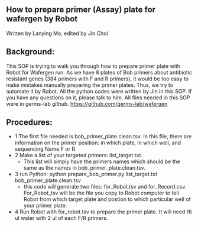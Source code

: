 ## How to prepare primer (Assay) plate for wafergen by Robot
Written by Lanying Ma, edited by Jin Choi
## Background:
This SOP is trying to walk you through how to prepare primer plate with Robot for Wafergen run.  As we have 8 plates of Bob primers about antibiotic resistant genes (384 primers with F and R primers), it would be too easy to make mistakes manually preparing the primer plates.  Thus, we try to automate it by Robot.  All the python codes were written by Jin in this SOP.  If you have any questions on it, please talk to him.  All files needed in this SOP were in germs-lab github. https://github.com/germs-lab/wafergen
## Procedures:
* 1 The first file needed is bob_primer_plate.clean.tsv. In this file, there are information on the primer position: in which plate, in which well, and sequencing Name F or R.
* 2 Make a list of your targeted primers: list_target.txt. 
   * This list will simply have the primers names which should be the same as the names in bob_primer_plate.clean.tsv.
* 3 run Python: python prepare_bob_primer.py list_target.txt bob_primer_plate.clean.tsv
   * this code will generate two files: for_Robot.tsv and for_Record.csv.  For_Robot_tsv will be the file you copy to Robot computer to tell Robot from which target plate and postion to which particular well of your primer plate.
* 4 Run Robot with for_robot.tsv to prepare the primer plate.
It will need 16 ul water with 2 ul of each F/R primers.

